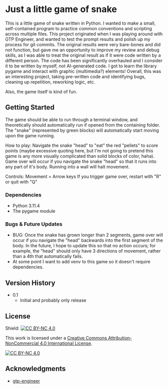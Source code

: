 # Just a little game of snake

This is a little game of snake written in Python. I wanted to make a small, self-contained program to practice common conventions and scripting across multiple files. This project originated when I was playing around with GTP Engineer, and wanted to test the prompt results and polish up my process for git commits. The original results were very bare-bones and did not function, but gave me an opportunity to improve my review and debug skills, as I was able to treat the original result as if it were code written by a different person. The code has been significantly overhauled and I consider it to be written by myself, not AI-generated code. I got to learn the library pygame and interact with graphic (multimedia?) elements! Overall, this was an interesting project, taking pre-written code and identifying bugs, cleaning up repetition, reworking logic, etc. 

Also, the game itself is kind of fun.

## Getting Started
The game should be able to run through a terminal window, and theoretically should automatically run if opened from the containing folder. 
The "snake" (represented by green blocks) will automatically start moving upon the game running.

How to play:
Navigate the snake "head" to "eat" the red "pellets" to score points (maybe excessive quoting here, but I'm not going to pretend this game is any more visually complicated than solid blocks of color, haha). Game over will occur if you navigate the snake "head" so that it runs into any part of it's body. Running into a wall will halt movement.

Controls:
Movement = Arrow keys
If you trigger game over, restart with "R" or quit with "Q"


### Dependencies

* Python 3.11.4
* The pygame module

### Bugs & Future Updates

* BUG: Once the snake has grown longer than 2 segments, game over will occur if you navigate the "head" backwards into the first segment of the body. In the future, I hope to update this so that no action occurs; for example, the "head" should only have 3 directions of movement, rather than a 4th that automatically fails.
* At some point I want to add venv to this game so it doesn't require dependencies.

## Version History

* 0.1
    * Initial and probably only release

## License

Shield: [![CC BY-NC 4.0][cc-by-nc-shield]][cc-by-nc]

This work is licensed under a
[Creative Commons Attribution-NonCommercial 4.0 International License][cc-by-nc].

[![CC BY-NC 4.0][cc-by-nc-image]][cc-by-nc]

[cc-by-nc]: https://creativecommons.org/licenses/by-nc/4.0/
[cc-by-nc-image]: https://licensebuttons.net/l/by-nc/4.0/88x31.png
[cc-by-nc-shield]: https://img.shields.io/badge/License-CC%20BY--NC%204.0-lightgrey.svg

## Acknowledgments

* [gtp-engineer](https://github.com/AntonOsika/gpt-engineer)
